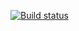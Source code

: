[![Build status](https://ci.appveyor.com/api/projects/status/3q7d79knp8ni2u9e?svg=true)](https://ci.appveyor.com/project/Darya9810/123)